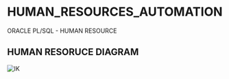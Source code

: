# HUMAN_RESOURCES_AUTOMATION
 ORACLE PL/SQL - HUMAN RESOURCE

## HUMAN RESORUCE DIAGRAM
![IK](https://user-images.githubusercontent.com/98910348/209212690-a87823f4-35f0-472b-a6ec-7ede1c50bec5.jpg)
